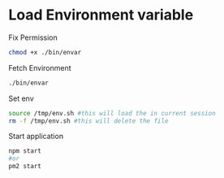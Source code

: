 # Load Environment variable
Fix Permission
```bash
chmod +x ./bin/envar
```

Fetch Environment
```bash
./bin/envar
```

Set env
```bash
source /tmp/env.sh #this will load the in current session
rm -f /tmp/env.sh #this will delete the file 
```

Start application
```bash
npm start
#or
pm2 start
```
